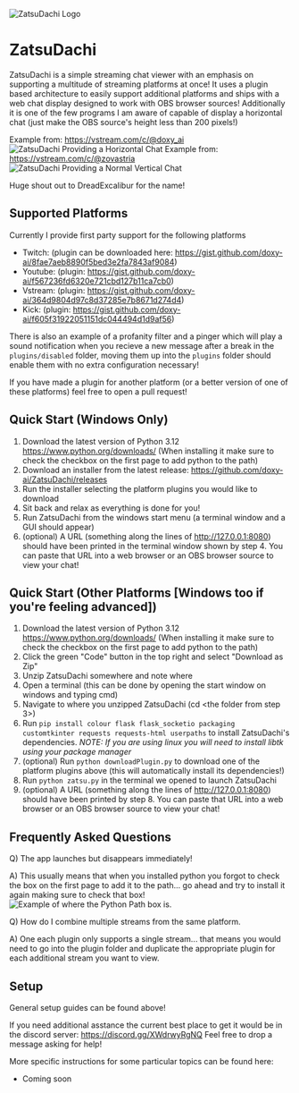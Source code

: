 ![ZatsuDachi Logo](https://github.com/doxy-ai/ZatsuDachi/blob/master/resources/icon.png)

# ZatsuDachi

ZatsuDachi is a simple streaming chat viewer with an emphasis on supporting a multitude of streaming platforms at once! It uses a plugin based architecture to easily support additional platforms and ships with a web chat display designed to work with OBS browser sources! Additionally it is one of the few programs I am aware of capable of display a horizontal chat (just make the OBS source's height less than 200 pixels!)

Example from: https://vstream.com/c/@doxy_ai
![ZatsuDachi Providing a Horizontal Chat](https://github.com/doxy-ai/ZatsuDachi/blob/master/resources/zatsuExampleDoxy.png)
Example from: https://vstream.com/c/@zovastria
![ZatsuDachi Providing a Normal Vertical Chat](https://github.com/doxy-ai/ZatsuDachi/blob/master/resources/zatsuExampleZova.png)

Huge shout out to DreadExcalibur for the name!

## Supported Platforms

Currently I provide first party support for the following platforms
* Twitch: (plugin can be downloaded here: https://gist.github.com/doxy-ai/8fae7aeb8890f5bed3e2fa7843af9084)
* Youtube: (plugin: https://gist.github.com/doxy-ai/f567236fd6320e721cbd127b11ca7cb0)
* Vstream: (plugin: https://gist.github.com/doxy-ai/364d9804d97c8d37285e7b8671d274d4)
* Kick: (plugin: https://gist.github.com/doxy-ai/f605f31922051151dc044494d1d9af56)

There is also an example of a profanity filter and a pinger which will play a sound notification when you recieve a new message after a break in the `plugins/disabled` folder, moving them up into the `plugins` folder should enable them with no extra configuration necessary!

If you have made a plugin for another platform (or a better version of one of these platforms) feel free to open a pull request!

## Quick Start (Windows Only)

1) Download the latest version of Python 3.12 https://www.python.org/downloads/ (When installing it make sure to check the checkbox on the first page to add python to the path)
2) Download an installer from the latest release: https://github.com/doxy-ai/ZatsuDachi/releases
3) Run the installer selecting the platform plugins you would like to download
4) Sit back and relax as everything is done for you!
5) Run ZatsuDachi from the windows start menu (a terminal window and a GUI should appear)
6) (optional) A URL (something along the lines of http://127.0.0.1:8080) should have been printed in the terminal window shown by step 4. You can paste that URL into a web browser or an OBS browser source to view your chat!

## Quick Start (Other Platforms [Windows too if you're feeling advanced])

1) Download the latest version of Python 3.12 https://www.python.org/downloads/ (When installing it make sure to check the checkbox on the first page to add python to the path)
2) Click the green "Code" button in the top right and select "Download as Zip"
3) Unzip ZatsuDachi somewhere and note where
4) Open a terminal (this can be done by opening the start window on windows and typing cmd)
5) Navigate to where you unzipped ZatsuDachi (cd <the folder from step 3>)
6) Run `pip install colour flask flask_socketio packaging customtkinter requests requests-html userpaths` to install ZatsuDachi's dependencies.
*NOTE: If you are using linux you will need to install libtk using your package manager*
7) (optional) Run `python downloadPlugin.py` to download one of the platform plugins above (this will automatically install its dependencies!)
8) Run `python zatsu.py` in the terminal we opened to launch ZatsuDachi
9) (optional) A URL (something along the lines of http://127.0.0.1:8080) should have been printed by step 8. You can paste that URL into a web browser or an OBS browser source to view your chat!

## Frequently Asked Questions

Q) The app launches but disappears immediately!

A) This usually means that when you installed python you forgot to check the box on the first page to add it to the path... go ahead and try to install it again making sure to check that box!
![Example of where the Python Path box is.](https://github.com/doxy-ai/ZatsuDachi/blob/master/resources/pythonInstall.png)

Q) How do I combine multiple streams from the same platform.

A) One each plugin only supports a single stream... that means you would need to go into the plugin folder and duplicate the appropriate plugin for each additional stream you want to view.

## Setup

General setup guides can be found above!

If you need additional asstance the current best place to get it would be in the discord server: https://discord.gg/XWdrwyRgNQ Feel free to drop a message asking for help!

More specific instructions for some particular topics can be found here:
* Coming soon

